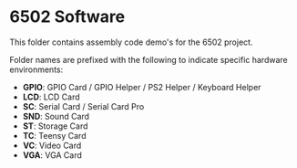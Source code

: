 6502 Software
=============

This folder contains assembly code demo's for the 6502 project.

Folder names are prefixed with the following to indicate specific hardware environments:

- **GPIO**: GPIO Card / GPIO Helper / PS2 Helper / Keyboard Helper
- **LCD**: LCD Card
- **SC**: Serial Card / Serial Card Pro
- **SND**: Sound Card
- **ST**: Storage Card
- **TC**: Teensy Card
- **VC**: Video Card
- **VGA**: VGA Card

